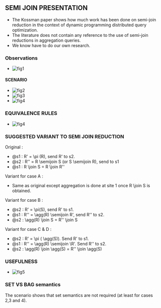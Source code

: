 ## SEMI JOIN PRESENTATION ##
 - The Kossman paper shows how much work has been done on semi-join reduction in the context of dynamic programming distributed query optimization.
 - The literature does not contain any reference to the use of semi-join reductions in aggregation queries.
 - We know have to do our own research.

### Observations ###
 - ![fig1](https://raw.github.com/jtestard/ResearchThoughts/master/observations.png) 

#### SCENARIO ####   
- ![fig2](https://raw.github.com/jtestard/ResearchThoughts/master/scenario1.jpg)
- ![fig3](https://raw.github.com/jtestard/ResearchThoughts/master/scenario2.jpg)
- ![fig4](https://raw.github.com/jtestard/ResearchThoughts/master/scenario3.jpg)

### EQUIVALENCE RULES ###
- ![fig4](https://raw.github.com/jtestard/ResearchThoughts/master/equivrules.png)

### SUGGESTED VARIANT TO SEMI JOIN REDUCTION ###

Original :
 - @s1 : R' = \pi (R), send R' to s2.
 - @s2 : R'' = R \semijoin S (or S \semijoin R), send to s1
 - @s1 : R \join S = R \join R''
 
Variant for case A :
 - Same as original except aggregation is done at site 1 once R \join S is obtained.

Variant for case B :
 - @s2 : R' = \pi(S), send R' to s1.
 - @s1 : R'' = \agg(R) \semijoin R', send R'' to s2.
 - @s2 : \agg(R) \join S = R'' \join S
 
Variant for case C & D :
 - @s2 : R' = \pi ( \agg(S)). Send R' to s1. 
 - @s1 : R'' = \agg(R) \semijoin \R'. Send R'' to s2.
 - @s2 : \agg(R) \join \agg(S) = R'' \join \agg(S)

### USEFULNESS ###
- ![fig5](https://raw.github.com/jtestard/ResearchThoughts/master/usefullness.png)

### SET VS BAG semantics ###
The scenario shows that set semantics are not required (at least for cases 2,3 and 4).